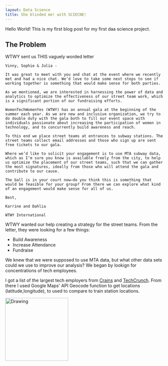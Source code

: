 ```yaml
---
layout: Data Science  
title: She blinded me! with SCIECNE!
---
```


Hello World! This is my first blog post for my first daa science project.

## The Problem
WTWY sent us THIS vaguely worded letter

```
Vinny, Sophie & Julia -

It was great to meet with you and chat at the event where we recently met and had a nice chat. We’d love to take some next steps to see if working together is something that would make sense for both parties.

As we mentioned, we are interested in harnessing the power of data and analytics to optimize the effectiveness of our street team work, which is a significant portion of our fundraising efforts.

WomenTechWomenYes (WTWY) has an annual gala at the beginning of the summer each year. As we are new and inclusive organization, we try to do double duty with the gala both to fill our event space with individuals passionate about increasing the participation of women in technology, and to concurrently build awareness and reach.

To this end we place street teams at entrances to subway stations. The street teams collect email addresses and those who sign up are sent free tickets to our gala.

Where we’d like to solicit your engagement is to use MTA subway data, which as I’m sure you know is available freely from the city, to help us optimize the placement of our street teams, such that we can gather the most signatures, ideally from those who will attend the gala and contribute to our cause.

The ball is in your court now—do you think this is something that would be feasible for your group? From there we can explore what kind of an engagement would make sense for all of us.

Best,

Karrine and Dahlia

WTWY International 
```

WTWY wanted our help creating a strategy for the street teams. From the letter, they were looking for a few things:
- Build Awareness
- Increase Attendance
- Fundraise

We knew that we were supposed to use MTA data, but what other data sets could we use to improve our analysis? We began by lookign for concentrations of tech employees.

I got a list of the largest tech employers from [Crains](http://www.crainsnewyork.com/article/99999999/DATA/500034828/technology-employers) and [TechCrunch](https://techcrunch.com/2017/05/21/examining-the-nyc-footprints-of-global-tech-titans/). From there I used Google Maps' API Geocode function to get locations (latitude,longitude), to used to compare to train station locations.

<img src="https://github.com/3rock618/Project1_Benson-5/blob/master/WTWY%20Gala_FINAL.pdf" alt="Drawing" style="width: 200px;"/>
